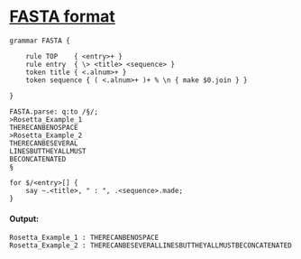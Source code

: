 [1]: http://rosettacode.org/wiki/FASTA_format

# [FASTA format][1]

```perl6
grammar FASTA {
 
    rule TOP    { <entry>+ }
    rule entry  { \> <title> <sequence> }
    token title { <.alnum>+ }
    token sequence { ( <.alnum>+ )+ % \n { make $0.join } }
 
}
 
FASTA.parse: q:to /§/;
>Rosetta_Example_1
THERECANBENOSPACE
>Rosetta_Example_2
THERECANBESEVERAL
LINESBUTTHEYALLMUST
BECONCATENATED
§
 
for $/<entry>[] {
    say ~.<title>, " : ", .<sequence>.made;
}
```

#### Output:
```
Rosetta_Example_1 : THERECANBENOSPACE
Rosetta_Example_2 : THERECANBESEVERALLINESBUTTHEYALLMUSTBECONCATENATED
```